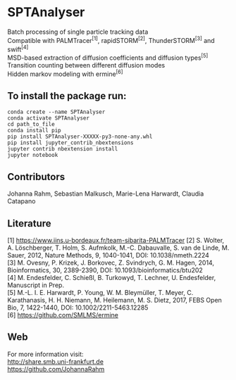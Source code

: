 # SPTAnalyser

Batch processing of single particle tracking data</br>
Compatible with PALMTracer<sup>[1]</sup>, rapidSTORM<sup>[2]</sup>, ThunderSTORM<sup>[3]</sup> and swift<sup>[4]</sup></br>
MSD-based extraction of diffusion coefficients and diffusion types<sup>[5]</sup></br>
Transition counting between different diffusion modes</br>
Hidden markov modeling with ermine<sup>[6]</sup>

## To install the package run:

```
conda create --name SPTAnalyser
conda activate SPTAnalyser
cd path_to_file
conda install pip
pip install SPTAnalyser-XXXXX-py3-none-any.whl
pip install jupyter_contrib_nbextensions
jupyter contrib nbextension install
jupyter notebook 
```

## Contributors
Johanna Rahm, Sebastian Malkusch, Marie-Lena Harwardt, Claudia Catapano

## Literature

[1] https://www.iins.u-bordeaux.fr/team-sibarita-PALMTracer
[2] S. Wolter, A. Löschberger, T. Holm, S. Aufmkolk, M.-C. Dabauvalle, S. van de Linde, M. Sauer, 2012, Nature Methods, 9, 1040-1041, DOI: 10.1038/nmeth.2224 </br>
[3] M. Ovesny, P. Krizek, J. Borkovec, Z. Svindrych, G. M. Hagen, 2014, Bioinformatics, 30, 2389-2390, DOI: 10.1093/bioinformatics/btu202 </br>
[4] M. Endesfelder, C. Schießl, B. Turkowyd, T. Lechner, U. Endesfelder, Manuscript in Prep. </br>
[5] M.-L. I. E. Harwardt, P. Young, W. M. Bleymüller, T. Meyer, C. Karathanasis, H. H. Niemann, M. Heilemann, M. S. Dietz, 2017, FEBS Open Bio, 7, 1422-1440, DOI: 10.1002/2211-5463.12285 </br>
[6] https://github.com/SMLMS/ermine


## Web
For more information visit:  </br>
http://share.smb.uni-frankfurt.de  </br>
https://github.com/JohannaRahm
